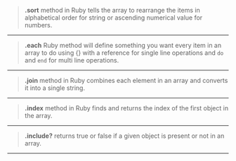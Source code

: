 > **.sort** method in Ruby tells the array to rearrange the items in alphabetical order for string or ascending numerical value for numbers.
---
> **.each** Ruby method will define something you want every item in an array to do using {} with a reference for single line operations and `do` and `end` for multi line operations.
---
> **.join** method in Ruby combines each element in an array and converts it into a single string.
---
> **.index** method in Ruby finds and returns the index of the first object in the array.
---
> **.include?** returns true or false if a given object is present or not in an array.
---
